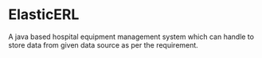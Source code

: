 # ElasticERL
A java based hospital equipment management system which can handle to store data from given data source as per the requirement. 
